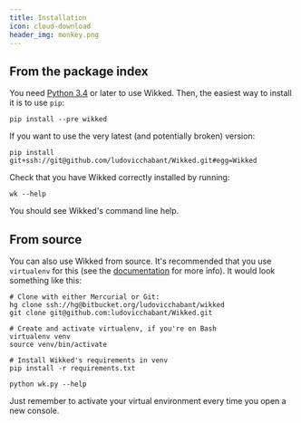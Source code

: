 ```yaml
---
title: Installation
icon: cloud-download
header_img: monkey.png
---
```


## From the package index

You need [Python 3.4][py3] or later to use Wikked. Then, the easiest way to
install it is to use `pip`:

    pip install --pre wikked

If you want to use the very latest (and potentially broken) version:

    pip install git+ssh://git@github.com/ludovicchabant/Wikked.git#egg=Wikked

Check that you have Wikked correctly installed by running:

    wk --help

You should see Wikked's command line help.

## From source

You can also use Wikked from source. It's recommended that you use `virtualenv`
for this (see the [documentation][venv] for more info).  It would look something
like this:

    # Clone with either Mercurial or Git:
    hg clone ssh://hg@bitbucket.org/ludovicchabant/wikked
    git clone git@github.com:ludovicchabant/Wikked.git

    # Create and activate virtualenv, if you're on Bash
    virtualenv venv
    source venv/bin/activate

    # Install Wikked's requirements in venv
    pip install -r requirements.txt

    python wk.py --help

Just remember to activate your virtual environment every time you open a new
console.

[py3]: https://www.python.org/downloads/
[venv]: http://www.virtualenv.org/


